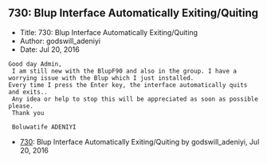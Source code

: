 ## 730: Blup Interface Automatically Exiting/Quiting

- Title: 730: Blup Interface Automatically Exiting/Quiting
- Author: godswill_adeniyi
- Date: Jul 20, 2016

```
Good day Admin,
 I am still new with the BlupF90 and also in the group. I have a worrying issue with the Blup which I just installed.
Every time I press the Enter key, the interface automatically quits and exits.. 
 Any idea or help to stop this will be appreciated as soon as possible please.
 Thank you 

 Boluwatife ADENIYI
```

- [730](0730.md): Blup Interface Automatically Exiting/Quiting by godswill_adeniyi, Jul 20, 2016
